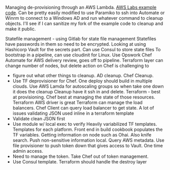 Managing de-provisioning through an AWS Lambda. [AWS Labs example code](https://github.com/awslabs/lambda-chef-node-cleanup). Can be pretty easily modified to use Paramiko to ssh into Automate or Winrm to connect to a Windows AD and run whatever command to cleanup objects. I'll see if I can sanitize my fork of the example code to cleanup and make it public.

Statefile management - using Gitlab for state file management
Statefiles have passwords in them so need to be encrypted.
Looking at using Hashicorp Vault for the secrets part.
Can use Consul to store state files
To bootstrap in a pipeline, can use cloudinit for Linux.
Use Opswork Chef Automate for AWS
delivery review, goes off to pipeline.  Terraform layer can change number of nodes, but delete action on Chef is challenging to
* figure out what other things to cleanup.  AD cleanup. Chef Cleanup.
* Use TF deprovisioner for Chef.
One deploy should build in multiple clouds.
Use AWS Lamda for autoscaling groups so when take one down it does the cleanup
Cleanup have it ssh in and delete.
Terraform - best at provisioning.  Chef best at managing the state of those resources.
Terraform AWS driver is great
Terraform can manage the load balancers.  Chef Client can query load balancer to get state.
A lot of issues validating JSON used inline in a terraform template
* Validate clean JSON first
* Use module w/ local exec to verify
Heavily variabilized TF templates.  Templates for each platform.  Front end in build cookbook populates the TF variables.
Getting information on node such as Ohai.  Also knife search.  Push non-sensitive information local.  Query AWS metadata.
Use file provisioner to push token down that gives access to Vault.  One time admin access.
* Need to manage the token.  Take Chef out of token management.
* Use Consul template.
Terraform should handle the destroy layer